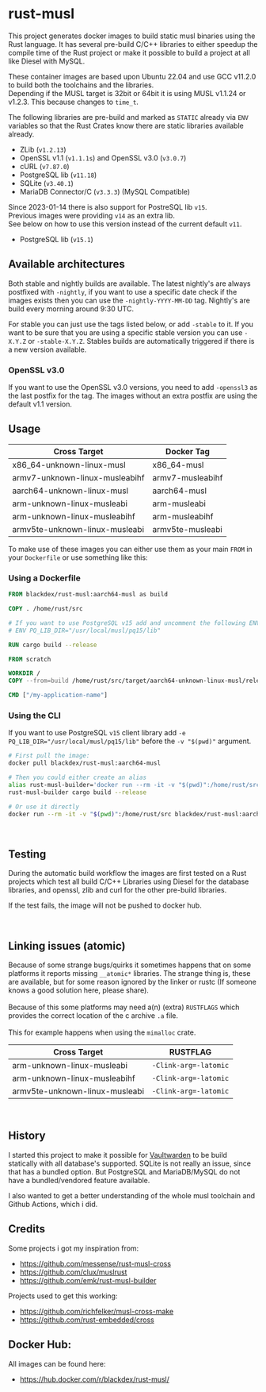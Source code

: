 # rust-musl

This project generates docker images to build static musl binaries using the Rust language.
It has several pre-build C/C++ libraries to either speedup the compile time of the Rust project or make it possible to build a project at all like Diesel with MySQL.

These container images are based upon Ubuntu 22.04 and use GCC v11.2.0 to build both the toolchains and the libraries.<br>
Depending if the MUSL target is 32bit or 64bit it is using MUSL v1.1.24 or v1.2.3. This because changes to `time_t`.

The following libraries are pre-build and marked as `STATIC` already via `ENV` variables so that the Rust Crates know there are static libraries available already.
* ZLib (`v1.2.13`)
* OpenSSL v1.1 (`v1.1.1s`) and OpenSSL v3.0 (`v3.0.7`)
* cURL (`v7.87.0`)
* PostgreSQL lib (`v11.18`)
* SQLite (`v3.40.1`)
* MariaDB Connector/C (`v3.3.3`) (MySQL Compatible)

Since 2023-01-14 there is also support for PostreSQL lib `v15`.<br>
Previous images were providing `v14` as an extra lib.<br>
See below on how to use this version instead of the current default `v11`.
* PostgreSQL lib (`v15.1`)


## Available architectures
Both stable and nightly builds are available.
The latest nightly's are always postfixed with `-nightly`, if you want to use a specific date check if the images exists then you can use the `-nightly-YYYY-MM-DD` tag.
Nightly's are build every morning around 9:30 UTC.

For stable you can just use the tags listed below, or add `-stable` to it.
If you want to be sure that you are using a specific stable version you can use `-X.Y.Z` or `-stable-X.Y.Z`.
Stables builds are automatically triggered if there is a new version available.

### OpenSSL v3.0
If you want to use the OpenSSL v3.0 versions, you need to add `-openssl3` as the last postfix for the tag.
The images without an extra postfix are using the default v1.1 version.


## Usage
|        Cross Target            |    Docker Tag    |
| ------------------------------ | ---------------- |
| x86\_64-unknown-linux-musl     | x86\_64-musl     |
| armv7-unknown-linux-musleabihf | armv7-musleabihf |
| aarch64-unknown-linux-musl     | aarch64-musl     |
| arm-unknown-linux-musleabi     | arm-musleabi     |
| arm-unknown-linux-musleabihf   | arm-musleabihf   |
| armv5te-unknown-linux-musleabi | armv5te-musleabi |

To make use of these images you can either use them as your main `FROM` in your `Dockerfile` or use something like this:


### Using a Dockerfile

```dockerfile
FROM blackdex/rust-musl:aarch64-musl as build

COPY . /home/rust/src

# If you want to use PostgreSQL v15 add and uncomment the following ENV
# ENV PQ_LIB_DIR="/usr/local/musl/pq15/lib"

RUN cargo build --release

FROM scratch

WORKDIR /
COPY --from=build /home/rust/src/target/aarch64-unknown-linux-musl/release/my-application-name .

CMD ["/my-application-name"]
```


### Using the CLI

If you want to use PostgreSQL `v15` client library add `-e PQ_LIB_DIR="/usr/local/musl/pq15/lib"` before the `-v "$(pwd)"` argument.

```bash
# First pull the image:
docker pull blackdex/rust-musl:aarch64-musl

# Then you could either create an alias
alias rust-musl-builder='docker run --rm -it -v "$(pwd)":/home/rust/src blackdex/rust-musl:aarch64-musl'
rust-musl-builder cargo build --release

# Or use it directly
docker run --rm -it -v "$(pwd)":/home/rust/src blackdex/rust-musl:aarch64-musl cargo build --release
```

<br>


## Testing

During the automatic build workflow the images are first tested on a Rust projects which test all build C/C++ Libraries using Diesel for the database libraries, and openssl, zlib and curl for the other pre-build libraries.

If the test fails, the image will not be pushed to docker hub.

<br>


## Linking issues (atomic)

Because of some strange bugs/quirks it sometimes happens that on some platforms it reports missing `__atomic*` libraries. The strange thing is, these are available, but for some reason ignored by the linker or rustc (If someone knows a good solution here, please share).<br>
<br>
Because of this some platforms may need a(n) (extra) `RUSTFLAGS` which provides the correct location of the c archive `.a` file.<br>
<br>
This for example happens when using the `mimalloc` crate.

| Cross Target                   |  RUSTFLAG             |
| ------------------------------ | --------------------- |
| arm-unknown-linux-musleabi     | `-Clink-arg=-latomic` |
| arm-unknown-linux-musleabihf   | `-Clink-arg=-latomic` |
| armv5te-unknown-linux-musleabi | `-Clink-arg=-latomic` |

<br>


## History

I started this project to make it possible for [Vaultwarden](https://github.com/dani-garcia/vaultwarden) to be build statically with all database's supported. SQLite is not really an issue, since that has a bundled option. But PostgreSQL and MariaDB/MySQL do not have a bundled/vendored feature available.

I also wanted to get a better understanding of the whole musl toolchain and Github Actions, which i did.


## Credits

Some projects i got my inspiration from:
* https://github.com/messense/rust-musl-cross
* https://github.com/clux/muslrust
* https://github.com/emk/rust-musl-builder

Projects used to get this working:
* https://github.com/richfelker/musl-cross-make
* https://github.com/rust-embedded/cross


## Docker Hub:

All images can be found here:
* https://hub.docker.com/r/blackdex/rust-musl/
